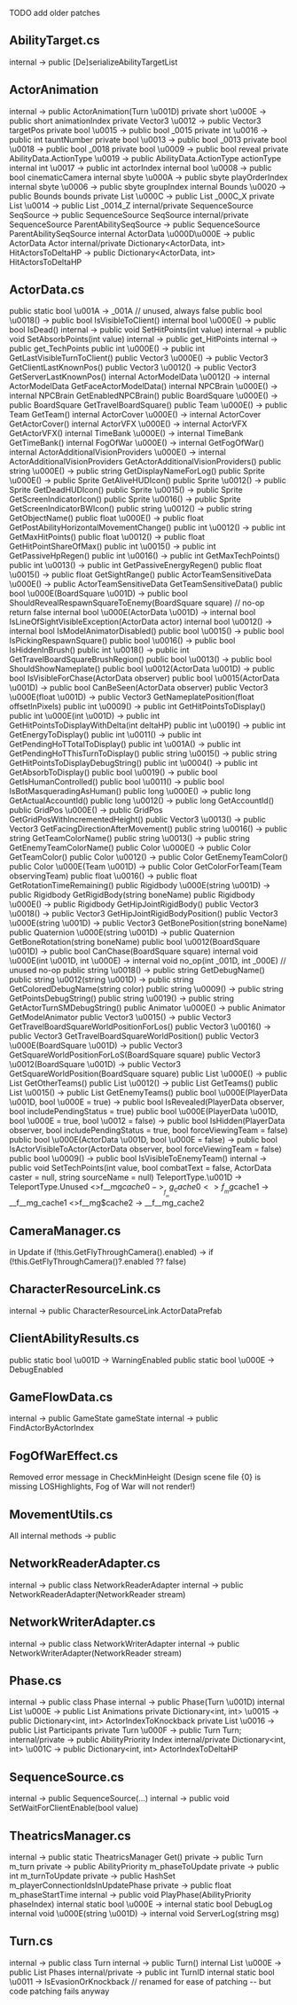 TODO add older patches

## AbilityTarget.cs
internal -> public [De]serializeAbilityTargetList

## ActorAnimation
internal -> public ActorAnimation(Turn \u001D)
private short \u000E -> public short animationIndex
private Vector3 \u0012 -> public Vector3 targetPos
private bool \u0015 -> public bool _0015
private int \u0016 -> public int tauntNumber
private bool \u0013 -> public bool _0013
private bool \u0018 -> public bool _0018
private bool \u0009 -> public bool reveal
private AbilityData.ActionType \u0019 -> public AbilityData.ActionType actionType
internal int \u0017 -> public int actorIndex
internal bool \u0008 -> public bool cinematicCamera
internal sbyte \u000A -> public sbyte playOrderIndex
internal sbyte \u0006 -> public sbyte groupIndex
internal Bounds \u0020 -> public Bounds bounds
private List<byte> \u000C -> public List<byte> _000C_X
private List<byte> \u0014 -> public List<byte> _0014_Z
internal/private SequenceSource SeqSource -> public SequenceSource SeqSource
internal/private SequenceSource ParentAbilitySeqSource -> public SequenceSource ParentAbilitySeqSource
internal ActorData \u000D\u000E -> public ActorData Actor
internal/private Dictionary<ActorData, int> HitActorsToDeltaHP -> public Dictionary<ActorData, int> HitActorsToDeltaHP

## ActorData.cs
public static bool \u001A -> _001A // unused, always false
public bool \u0018() -> public bool IsVisibleToClient()
internal bool \u000E() -> public bool IsDead()
internal -> public void SetHitPoints(int value)
internal -> public void SetAbsorbPoints(int value)
internal -> public get_HitPoints
internal -> public get_TechPoints
public int \u000E() -> public int GetLastVisibleTurnToClient()
public Vector3 \u000E() -> public Vector3 GetClientLastKnownPos()
public Vector3 \u0012() -> public Vector3 GetServerLastKnownPos()
internal ActorModelData \u0012() -> internal ActorModelData GetFaceActorModelData()
internal NPCBrain \u000E() -> internal NPCBrain GetEnabledNPCBrain()
public BoardSquare \u000E() -> public BoardSquare GetTravelBoardSquare() 
public Team \u000E() -> public Team GetTeam()
internal ActorCover \u000E() -> internal ActorCover GetActorCover()
internal ActorVFX \u000E() -> internal ActorVFX GetActorVFX()
internal TimeBank \u000E() -> internal TimeBank GetTimeBank()
internal FogOfWar \u000E() -> internal GetFogOfWar()
internal ActorAdditionalVisionProviders \u000E() -> internal ActorAdditionalVisionProviders GetActorAdditionalVisionProviders()
public string \u000E() -> public string GetDisplayNameForLog()
public Sprite \u000E() -> public Sprite GetAliveHUDIcon()
public Sprite \u0012() -> public Sprite GetDeadHUDIcon()
public Sprite \u0015() -> public Sprite GetScreenIndicatorIcon()
public Sprite \u0016() -> public Sprite GetScreenIndicatorBWIcon()
public string \u0012() -> public string GetObjectName()
public float \u000E() -> public float GetPostAbilityHorizontalMovementChange()
public int \u0012() -> public int GetMaxHitPoints()
public float \u0012() -> public float GetHitPointShareOfMax()
public int \u0015() -> public int GetPassiveHpRegen()
public int \u0016() -> public int GetMaxTechPoints()
public int \u0013() -> public int GetPassiveEnergyRegen()
public float \u0015() -> public float GetSightRange()
public ActorTeamSensitiveData \u000E() -> public ActorTeamSensitiveData GetTeamSensitiveData()
public bool \u000E(BoardSquare \u001D) -> public bool ShouldRevealRespawnSquareToEnemy(BoardSquare square) // no-op return false
internal bool \u000E(ActorData \u001D) -> internal bool IsLineOfSightVisibleException(ActorData actor)
internal bool \u0012() -> internal bool IsModelAnimatorDisabled()
public bool \u0015() -> public bool IsPickingRespawnSquare()
public bool \u0016() -> public bool IsHiddenInBrush()
public int \u0018() -> public int GetTravelBoardSquareBrushRegion()
public bool \u0013() -> public bool ShouldShowNameplate()
public bool \u0012(ActorData \u001D) -> public bool IsVisibleForChase(ActorData observer)
public bool \u0015(ActorData \u001D) -> public bool CanBeSeen(ActorData observer)
public Vector3 \u000E(float \u001D) -> public Vector3 GetNameplatePosition(float offsetInPixels)
public int \u0009() -> public int GetHitPointsToDisplay()
public int \u000E(int \u001D) -> public int GetHitPointsToDisplayWithDelta(int deltaHP)
public int \u0019() -> public int GetEnergyToDisplay()
public int \u0011() -> public int GetPendingHoTTotalToDisplay()
public int \u001A() -> public int GetPendingHoTThisTurnToDisplay()
public string \u0015() -> public string GetHitPointsToDisplayDebugString()
public int \u0004() -> public int GetAbsorbToDisplay()
public bool \u0019() -> public bool GetIsHumanControlled()
public bool \u0011() -> public bool IsBotMasqueradingAsHuman()
public long \u000E() -> public long GetActualAccountId()
public long \u0012() -> public long GetAccountId()
public GridPos \u000E() -> public GridPos GetGridPosWithIncrementedHeight()
public Vector3 \u0013() -> public Vector3 GetFacingDirectionAfterMovement()
public string \u0016() -> public string GetTeamColorName()
public string \u0013() -> public string GetEnemyTeamColorName()
public Color \u000E() -> public Color GetTeamColor()
public Color \u0012() -> public Color GetEnemyTeamColor()
public Color \u000E(Team \u001D) -> public Color GetColorForTeam(Team observingTeam)
public float \u0016() -> public float GetRotationTimeRemaining()
public Rigidbody \u000E(string \u001D) -> public Rigidbody GetRigidBody(string boneName)
public Rigidbody \u000E() -> public Rigidbody GetHipJointRigidBody()
public Vector3 \u0018() -> public Vector3 GetHipJointRigidBodyPosition()
public Vector3 \u000E(string \u001D) -> public Vector3 GetBonePosition(string boneName)
public Quaternion \u000E(string \u001D) -> public Quaternion GetBoneRotation(string boneName)
public bool \u0012(BoardSquare \u001D) -> public bool CanChase(BoardSquare square)
internal void \u000E(int \u001D, int \u000E) -> internal void no_op(int _001D, int _000E) // unused no-op
public string \u0018() -> public string GetDebugName()
public string \u0012(string \u001D) -> public string GetColoredDebugName(string color)
public string \u0009() -> public string GetPointsDebugString()
public string \u0019() -> public string GetActorTurnSMDebugString()
public Animator \u000E() -> public Animator GetModelAnimator
public Vector3 \u0015() -> public Vector3 GetTravelBoardSquareWorldPositionForLos()
public Vector3 \u0016() -> public Vector3 GetTravelBoardSquareWorldPosition()
public Vector3 \u000E(BoardSquare \u001D) -> public Vector3 GetSquareWorldPositionForLoS(BoardSquare square)
public Vector3 \u0012(BoardSquare \u001D) -> public Vector3 GetSquareWorldPosition(BoardSquare square)
public List<Team> \u000E() -> public List<Team> GetOtherTeams()
public List<Team> \u0012() -> public List<Team> GetTeams()
public List<Team> \u0015() -> public List<Team> GetEnemyTeams()
public bool \u000E(PlayerData \u001D, bool \u000E = true) -> public bool IsRevealed(PlayerData observer, bool includePendingStatus = true)
public bool \u000E(PlayerData \u001D, bool \u000E = true, bool \u0012 = false) -> public bool IsHidden(PlayerData observer, bool includePendingStatus = true, bool forceViewingTeam = false)
public bool \u000E(ActorData \u001D, bool \u000E = false) -> public bool IsActorVisibleToActor(ActorData observer, bool forceViewingTeam = false)
public bool \u0009() -> public bool IsVisibleToEnemyTeam()
internal -> public void SetTechPoints(int value, bool combatText = false, ActorData caster = null, string sourceName = null)
TeleportType.\u001D -> TeleportType.Unused
<>f__mg$cache0 -> __f__mg_cache0
<>f__mg$cache1 -> __f__mg_cache1
<>f__mg$cache2 -> __f__mg_cache2

## CameraManager.cs
in Update
	if (!this.GetFlyThroughCamera().enabled) -> if (!this.GetFlyThroughCamera()?.enabled ?? false)

## CharacterResourceLink.cs
internal -> public CharacterResourceLink.ActorDataPrefab

## ClientAbilityResults.cs
public static bool \u001D -> WarningEnabled
public static bool \u000E -> DebugEnabled

## GameFlowData.cs
internal -> public GameState gameState
internal -> public FindActorByActorIndex

## FogOfWarEffect.cs
Removed error message in CheckMinHeight (Design scene file {0} is missing LOSHighlights, Fog of War will not render!)

## MovementUtils.cs
All internal methods -> public

## NetworkReaderAdapter.cs
internal -> public class NetworkReaderAdapter
internal -> public NetworkReaderAdapter(NetworkReader stream)

## NetworkWriterAdapter.cs
internal -> public class NetworkWriterAdapter
internal -> public NetworkWriterAdapter(NetworkReader stream)

## Phase.cs
internal -> public class Phase
internal -> public Phase(Turn \u001D)
internal List<ActorAnimation> \u000E -> public List<ActorAnimation> Animations 
private Dictionary<int, int> \u0015 -> public Dictionary<int, int> ActorIndexToKnockback
private List<int> \u0016 -> public List<int> Participants
private Turn \u000F -> public Turn Turn;
internal/private -> public AbilityPriority Index
internal/private Dictionary<int, int> \u001C -> public Dictionary<int, int> ActorIndexToDeltaHP

## SequenceSource.cs
internal -> public SequenceSource(...)
internal -> public void SetWaitForClientEnable(bool value)

## TheatricsManager.cs
internal -> public static TheatricsManager Get()
private -> public Turn m_turn
private -> public AbilityPriority m_phaseToUpdate
private -> public int m_turnToUpdate
private -> public HashSet<long> m_playerConnectionIdsInUpdatePhase
private -> public float m_phaseStartTime
internal -> public void PlayPhase(AbilityPriority phaseIndex)
internal static bool \u000E -> internal static bool DebugLog
internal void \u000E(string \u001D) -> internal void ServerLog(string msg)

## Turn.cs
internal -> public class Turn
internal -> public Turn()
internal List<Phase> \u000E -> public List<Phase> Phases 
internal/private -> public int TurnID
internal static bool \u0011 -> IsEvasionOrKnockback // renamed for ease of patching -- but code patching fails anyway
